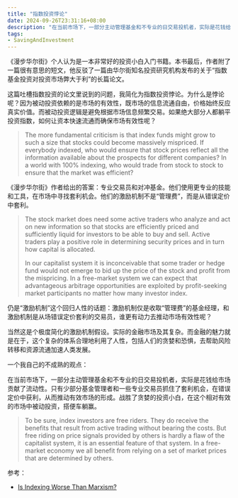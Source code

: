 ```yaml
---
title: "指数投资悖论"
date: 2024-09-26T23:31:16+08:00
description: "在当前市场下，一部分主动管理基金和不专业的日交易投机者，实际是花钱给市场贡献了流动性。只有少部分基金管理者和一些专业交易员抓住了套利机会，在错误定价中获利，从而推动有效市场的形成。战胜了贪婪的投资小白，在这个相对有效的市场中被动投资，搭便车躺赢"
tags:
- SavingAndInvestment
---
```


《漫步华尔街》个人认为是一本非常好的投资小白入门书籍。本书最后，作者附了一篇很有意思的短文，他反驳了一篇由华尔街知名投资研究机构发布的关于“指数基金投资对投资市场弊大于利”的长篇论文。

这篇吐槽指数投资的论文里说到的问题，我简化为指数投资悖论。为什么是悖论呢？因为被动投资依赖的是市场的有效性，既市场的信息流通自由，价格始终反应真实价值。而被动投资逻辑是避免根据市场信息频繁交易。如果绝大部分人都躺平投资指数，如何让资本快速流通而确保市场有效性呢？

> The more fundamental criticism is that index funds might grow to such a size that stocks could become massively mispriced. If everybody indexed, who would ensure that stock prices reflect all the information available about the prospects for different companies? In a world with 100% indexing, who would trade from stock to stock to ensure that the market was efficient?

《漫步华尔街》作者给出的答案：专业交易员和对冲基金。他们使用更专业的技能和工具，在市场中寻找套利机会。他们的激励机制不是“管理费”，而是从错误定价中套利。

> The stock market does need some active traders who analyze and act on new information so that stocks are efficiently priced and sufficiently liquid for investors to be able to buy and sell. Active traders play a positive role in determining security prices and in turn how capital is allocated.
>
> In our capitalist system it is inconceivable that some trader or hedge fund would not emerge to bid up the price of the stock and profit from the mispricing. In a free-market system we can expect that advantageous arbitrage opportunities are exploited by profit-seeking market participants no matter how many investor index.

仍是“激励机制”这个回归人性的话题：激励机制仅是收取“管理费”的基金经理，和激励机制是从场错误定价套利的交易员，谁更有动力去推动市场有效性呢？

当然这是个极度简化的激励机制假设。实际的金融市场及其复杂。而金融的魅力就是在于，这个复杂的体系合理地利用了人性，包括人们的贪婪和恐惧，去帮助风险转移和资源流通加速人类发展。

一个我自己的不成熟的观点：

在当前市场下，一部分主动管理基金和不专业的日交易投机者，实际是花钱给市场贡献了流动性。只有少部分基金管理者和一些专业交易员抓住了套利机会，在错误定价中获利，从而推动有效市场的形成。战胜了贪婪的投资小白，在这个相对有效的市场中被动投资，搭便车躺赢。

> To be sure, index investors are free riders. They do receive the benefits that result from active trading without bearing the costs. But free riding on price signals provided by others is hardly a flaw of the capitalist system, it is an essential feature of that system. In a free-market economy we all benefit from relying on a set of market prices that are determined by others.

参考：

- [Is Indexing Worse Than Marxism?](https://www.princeton.edu/~bmalkiel/Marxism.pdf)